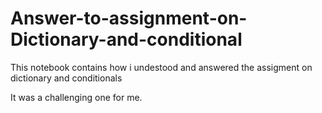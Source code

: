 # Answer-to-assignment-on-Dictionary-and-conditional

This notebook contains how i undestood and answered the assigment on dictionary and conditionals

It was a challenging one for me. 

